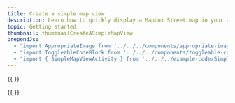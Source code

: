 ```yaml
---
title: Create a simple map view
description: Learn how to quickly display a Mapbox Street map in your app.
topic: Getting started
thumbnail: thumbnailCreateASimpleMapView
prependJs:
  - "import AppropriateImage from '../../../components/appropriate-image'"
  - "import ToggleableCodeBlock from '../../../components/toggleable-code-block'"
  - "import { SimpleMapViewActivity } from '../../../example-code/SimpleMapViewActivity.js'"
---
```


{{
  <AppropriateImage 
    imageId="exampleCreateASimpleMapView"
  />
}}


<!-- Any notes about this example would go here.  -->

{{
  <ToggleableCodeBlock 
    codeSnippet={SimpleMapViewActivity}
  />
}}
